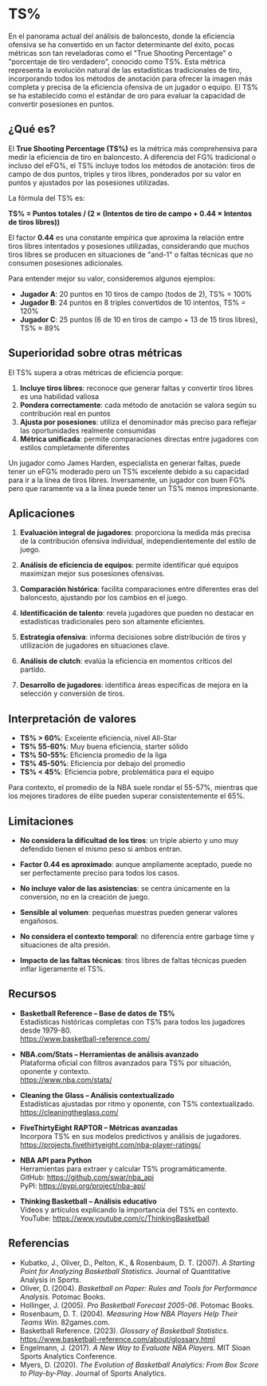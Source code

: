 # **TS%**

En el panorama actual del análisis de baloncesto, donde la eficiencia ofensiva se ha convertido en un factor determinante del éxito, pocas métricas son tan reveladoras como el "True Shooting Percentage" o "porcentaje de tiro verdadero", conocido como TS%. Esta métrica representa la evolución natural de las estadísticas tradicionales de tiro, incorporando todos los métodos de anotación para ofrecer la imagen más completa y precisa de la eficiencia ofensiva de un jugador o equipo. El TS% se ha establecido como el estándar de oro para evaluar la capacidad de convertir posesiones en puntos.

## ¿Qué es?

El **True Shooting Percentage (TS%)** es la métrica más comprehensiva para medir la eficiencia de tiro en baloncesto. A diferencia del FG% tradicional o incluso del eFG%, el TS% incluye todos los métodos de anotación: tiros de campo de dos puntos, triples y tiros libres, ponderados por su valor en puntos y ajustados por las posesiones utilizadas.

La fórmula del TS% es:

**TS% = Puntos totales / (2 × (Intentos de tiro de campo + 0.44 × Intentos de tiros libres))**

El factor **0.44** es una constante empírica que aproxima la relación entre tiros libres intentados y posesiones utilizadas, considerando que muchos tiros libres se producen en situaciones de "and-1" o faltas técnicas que no consumen posesiones adicionales.

Para entender mejor su valor, consideremos algunos ejemplos:

- **Jugador A**: 20 puntos en 10 tiros de campo (todos de 2), TS% = 100%
- **Jugador B**: 24 puntos en 8 triples convertidos de 10 intentos, TS% = 120%
- **Jugador C**: 25 puntos (6 de 10 en tiros de campo + 13 de 15 tiros libres), TS% ≈ 89%

## Superioridad sobre otras métricas

El TS% supera a otras métricas de eficiencia porque:

1. **Incluye tiros libres**: reconoce que generar faltas y convertir tiros libres es una habilidad valiosa
2. **Pondera correctamente**: cada método de anotación se valora según su contribución real en puntos
3. **Ajusta por posesiones**: utiliza el denominador más preciso para reflejar las oportunidades realmente consumidas
4. **Métrica unificada**: permite comparaciones directas entre jugadores con estilos completamente diferentes

Un jugador como James Harden, especialista en generar faltas, puede tener un eFG% moderado pero un TS% excelente debido a su capacidad para ir a la línea de tiros libres. Inversamente, un jugador con buen FG% pero que raramente va a la línea puede tener un TS% menos impresionante.

## Aplicaciones

1. **Evaluación integral de jugadores**: proporciona la medida más precisa de la contribución ofensiva individual, independientemente del estilo de juego.

2. **Análisis de eficiencia de equipos**: permite identificar qué equipos maximizan mejor sus posesiones ofensivas.

3. **Comparación histórica**: facilita comparaciones entre diferentes eras del baloncesto, ajustando por los cambios en el juego.

4. **Identificación de talento**: revela jugadores que pueden no destacar en estadísticas tradicionales pero son altamente eficientes.

5. **Estrategia ofensiva**: informa decisiones sobre distribución de tiros y utilización de jugadores en situaciones clave.

6. **Análisis de clutch**: evalúa la eficiencia en momentos críticos del partido.

7. **Desarrollo de jugadores**: identifica áreas específicas de mejora en la selección y conversión de tiros.

## Interpretación de valores

- **TS% > 60%**: Excelente eficiencia, nivel All-Star
- **TS% 55-60%**: Muy buena eficiencia, starter sólido
- **TS% 50-55%**: Eficiencia promedio de la liga
- **TS% 45-50%**: Eficiencia por debajo del promedio
- **TS% < 45%**: Eficiencia pobre, problemática para el equipo

Para contexto, el promedio de la NBA suele rondar el 55-57%, mientras que los mejores tiradores de élite pueden superar consistentemente el 65%.

## Limitaciones

- **No considera la dificultad de los tiros**: un triple abierto y uno muy defendido tienen el mismo peso si ambos entran.

- **Factor 0.44 es aproximado**: aunque ampliamente aceptado, puede no ser perfectamente preciso para todos los casos.

- **No incluye valor de las asistencias**: se centra únicamente en la conversión, no en la creación de juego.

- **Sensible al volumen**: pequeñas muestras pueden generar valores engañosos.

- **No considera el contexto temporal**: no diferencia entre garbage time y situaciones de alta presión.

- **Impacto de las faltas técnicas**: tiros libres de faltas técnicas pueden inflar ligeramente el TS%.

## Recursos

- **Basketball Reference – Base de datos de TS%**  
  Estadísticas históricas completas con TS% para todos los jugadores desde 1979-80.  
  https://www.basketball-reference.com/

- **NBA.com/Stats – Herramientas de análisis avanzado**  
  Plataforma oficial con filtros avanzados para TS% por situación, oponente y contexto.  
  https://www.nba.com/stats/

- **Cleaning the Glass – Análisis contextualizado**  
  Estadísticas ajustadas por ritmo y oponente, con TS% contextualizado.  
  https://cleaningtheglass.com/

- **FiveThirtyEight RAPTOR – Métricas avanzadas**  
  Incorpora TS% en sus modelos predictivos y análisis de jugadores.  
  https://projects.fivethirtyeight.com/nba-player-ratings/

- **NBA API para Python**  
  Herramientas para extraer y calcular TS% programáticamente.  
  GitHub: https://github.com/swar/nba_api  
  PyPI: https://pypi.org/project/nba-api/

- **Thinking Basketball – Análisis educativo**  
  Videos y artículos explicando la importancia del TS% en contexto.  
  YouTube: https://www.youtube.com/c/ThinkingBasketball

## Referencias

- Kubatko, J., Oliver, D., Pelton, K., & Rosenbaum, D. T. (2007). *A Starting Point for Analyzing Basketball Statistics*. Journal of Quantitative Analysis in Sports.
- Oliver, D. (2004). *Basketball on Paper: Rules and Tools for Performance Analysis*. Potomac Books.
- Hollinger, J. (2005). *Pro Basketball Forecast 2005-06*. Potomac Books.
- Rosenbaum, D. T. (2004). *Measuring How NBA Players Help Their Teams Win*. 82games.com.
- Basketball Reference. (2023). *Glossary of Basketball Statistics*. https://www.basketball-reference.com/about/glossary.html
- Engelmann, J. (2017). *A New Way to Evaluate NBA Players*. MIT Sloan Sports Analytics Conference.
- Myers, D. (2020). *The Evolution of Basketball Analytics: From Box Score to Play-by-Play*. Journal of Sports Analytics.